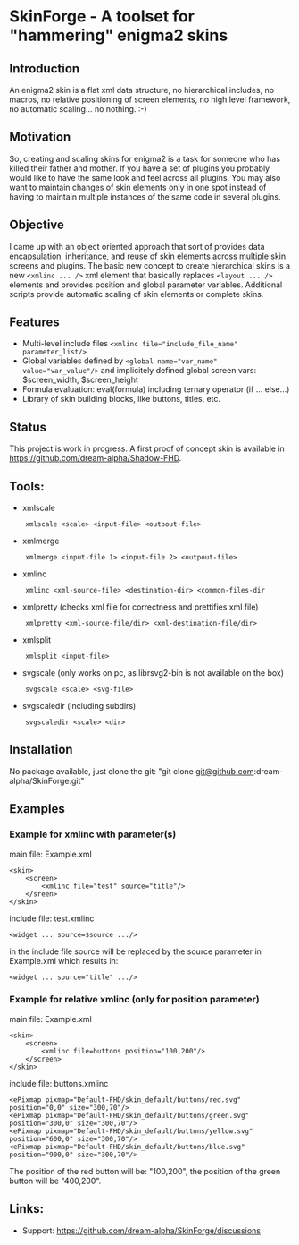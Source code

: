 # SkinForge - A toolset for "hammering" enigma2 skins

## Introduction
An enigma2 skin is a flat xml data structure, no hierarchical includes, no macros, no relative positioning of screen elements, no high level framework, no automatic scaling... no nothing. :-)

## Motivation
So, creating and scaling skins for enigma2 is a task for someone who has killed their father and mother.
If you have a set of plugins you probably would like to have the same look and feel across all plugins. You may also want to maintain changes of skin elements only in one spot instead of having to maintain multiple instances of the same code in several plugins.

## Objective
I came up with an object oriented approach that sort of provides data encapsulation, inheritance, and reuse of skin elements across multiple skin screens and plugins.
The basic new concept to create hierarchical skins is a new ```<xmlinc ... />``` xml element that basically replaces ```<layout ... />``` elements and provides position and global parameter variables.
Additional scripts provide automatic scaling of skin elements or complete skins.

## Features
- Multi-level include files ```<xmlinc file="include_file_name" parameter_list/>```
- Global variables defined by ```<global name="var_name" value="var_value"/>``` and implicitely defined global screen vars: $screen_width, $screen_height
- Formula evaluation: eval(formula) including ternary operator (if ... else...)
- Library of skin building blocks, like buttons, titles, etc.

## Status
This project is work in progress.
A first proof of concept skin is available in https://github.com/dream-alpha/Shadow-FHD.

## Tools:
- xmlscale
```
    xmlscale <scale> <input-file> <outpout-file>
```
- xmlmerge
```
    xmlmerge <input-file 1> <input-file 2> <outpout-file>
```
- xmlinc
```
    xmlinc <xml-source-file> <destination-dir> <common-files-dir
```
- xmlpretty (checks xml file for correctness and prettifies xml file)
```
    xmlpretty <xml-source-file/dir> <xml-destination-file/dir>
```
- xmlsplit
```
    xmlsplit <input-file>
```
- svgscale (only works on pc, as librsvg2-bin is not available on the box)
```
    svgscale <scale> <svg-file>
```
- svgscaledir (including subdirs)
```
    svgscaledir <scale> <dir>
```

## Installation
No package available, just clone the git:
"git clone git@github.com:dream-alpha/SkinForge.git"


## Examples
### Example for xmlinc with parameter(s)
main file: Example.xml

    <skin>
        <screen>
            <xmlinc file="test" source="title"/>
        </sreen>
    </skin>

include file: test.xmlinc

    <widget ... source=$source .../>

in the include file source will be replaced by the source parameter in Example.xml which results in:

    <widget ... source="title" .../>

### Example for relative xmlinc (only for position parameter)
main file: Example.xml

    <skin>
        <screen>
            <xmlinc file=buttons position="100,200"/>
        </screen>
    </skin>

include file: buttons.xmlinc

    <ePixmap pixmap="Default-FHD/skin_default/buttons/red.svg" position="0,0" size="300,70"/>
    <ePixmap pixmap="Default-FHD/skin_default/buttons/green.svg" position="300,0" size="300,70"/>
    <ePixmap pixmap="Default-FHD/skin_default/buttons/yellow.svg" position="600,0" size="300,70"/>
    <ePixmap pixmap="Default-FHD/skin_default/buttons/blue.svg" position="900,0" size="300,70"/>

The position of the red button will be: "100,200", the position of the green button will be "400,200".

## Links: 
- Support: https://github.com/dream-alpha/SkinForge/discussions 
